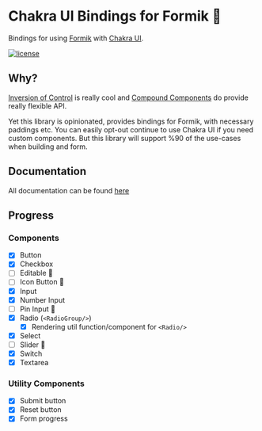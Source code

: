 # Chakra UI Bindings for Formik 🧵

Bindings for using [Formik](https://github.com/jaredpalmer/formik) with [Chakra UI](http://next.chakra-ui.com).

[![license](https://badgen.now.sh/badge/license/MIT)](./LICENSE)

## Why?

[Inversion of Control](https://kentcdodds.com/blog/inversion-of-control) is
really cool and [Compound Components](https://kentcdodds.com/blog/inversion-of-control#compound-components) do provide really flexible API.

Yet this library is opinionated, provides bindings for Formik, with necessary paddings etc. You can easily opt-out continue to use Chakra UI if you need custom components. But this library will support %90 of the use-cases when building and form.

## Documentation

All documentation can be found [here](https://angry-einstein-b7909a.netlify.app/docs/api/formik-ui/)

## Progress

### Components

- [x] Button
- [x] Checkbox
- [ ] Editable 👀
- [ ] Icon Button 👀
- [x] Input
- [x] Number Input
- [ ] Pin Input 👀
- [x] Radio (`<RadioGroup/>`)
  - [x] Rendering util function/component for `<Radio/>`
- [x] Select
- [ ] Slider 👀
- [x] Switch
- [x] Textarea

### Utility Components

- [x] Submit button
- [x] Reset button
- [x] Form progress
